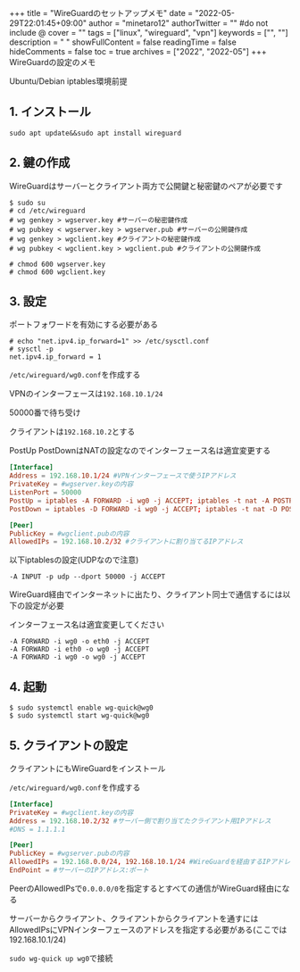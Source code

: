 +++
title = "WireGuardのセットアップメモ"
date = "2022-05-29T22:01:45+09:00"
author = "minetaro12"
authorTwitter = "" #do not include @
cover = ""
tags = ["linux", "wireguard", "vpn"]
keywords = ["", ""]
description = " "
showFullContent = false
readingTime = false
hideComments = false
toc = true
archives = ["2022", "2022-05"]
+++
WireGuardの設定のメモ

Ubuntu/Debian iptables環境前提

## 1. インストール

`sudo apt update&&sudo apt install wireguard`

## 2. 鍵の作成

WireGuardはサーバーとクライアント両方で公開鍵と秘密鍵のペアが必要です

```term
$ sudo su
# cd /etc/wireguard
# wg genkey > wgserver.key #サーバーの秘密鍵作成
# wg pubkey < wgserver.key > wgserver.pub #サーバーの公開鍵作成
# wg genkey > wgclient.key #クライアントの秘密鍵作成
# wg pubkey < wgclient.key > wgclient.pub #クライアントの公開鍵作成

# chmod 600 wgserver.key
# chmod 600 wgclient.key
```

## 3. 設定

ポートフォワードを有効にする必要がある

```term
# echo "net.ipv4.ip_forward=1" >> /etc/sysctl.conf
# sysctl -p
net.ipv4.ip_forward = 1
```

`/etc/wireguard/wg0.conf`を作成する

VPNのインターフェースは`192.168.10.1/24`

50000番で待ち受け

クライアントは`192.168.10.2`とする

PostUp PostDownはNATの設定なのでインターフェース名は適宜変更する

```conf
[Interface]
Address = 192.168.10.1/24 #VPNインターフェースで使うIPアドレス
PrivateKey = #wgserver.keyの内容
ListenPort = 50000
PostUp = iptables -A FORWARD -i wg0 -j ACCEPT; iptables -t nat -A POSTROUTING -o eth0 -j MASQUERADE
PostDown = iptables -D FORWARD -i wg0 -j ACCEPT; iptables -t nat -D POSTROUTING -o eth0 -j MASQUERADE

[Peer]
PublicKey = #wgclient.pubの内容
AllowedIPs = 192.168.10.2/32 #クライアントに割り当てるIPアドレス
```

以下iptablesの設定(UDPなので注意)

```iptables
-A INPUT -p udp --dport 50000 -j ACCEPT
```

WireGuard経由でインターネットに出たり、クライアント同士で通信するには以下の設定が必要

インターフェース名は適宜変更してください

```iptables
-A FORWARD -i wg0 -o eth0 -j ACCEPT
-A FORWARD -i eth0 -o wg0 -j ACCEPT
-A FORWARD -i wg0 -o wg0 -j ACCEPT
```

## 4. 起動

```term
$ sudo systemctl enable wg-quick@wg0
$ sudo systemctl start wg-quick@wg0
```

## 5. クライアントの設定

クライアントにもWireGuardをインストール

`/etc/wireguard/wg0.conf`を作成する

```conf
[Interface]
PrivateKey = #wgclient.keyの内容
Address = 192.168.10.2/32 #サーバー側で割り当てたクライアント用IPアドレス
#DNS = 1.1.1.1

[Peer]
PublicKey = #wgserver.pubの内容
AllowedIPs = 192.168.0.0/24, 192.168.10.1/24 #WireGuardを経由するIPアドレス,範囲
EndPoint = #サーバーのIPアドレス:ポート
```

PeerのAllowedIPsで`0.0.0.0/0`を指定するとすべての通信がWireGuard経由になる

サーバーからクライアント、クライアントからクライアントを通すにはAllowedIPsにVPNインターフェースのアドレスを指定する必要がある(ここでは192.168.10.1/24)

`sudo wg-quick up wg0`で接続
